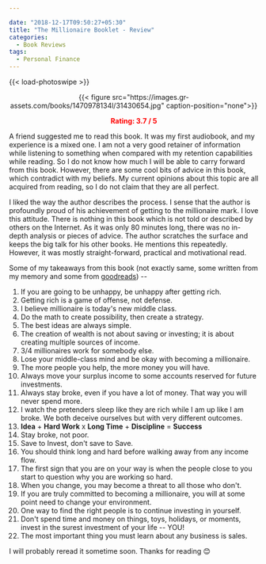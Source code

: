 ```yaml
---

date: "2018-12-17T09:50:27+05:30"
title: "The Millionaire Booklet - Review"
categories:
  - Book Reviews
tags:
  - Personal Finance
---
```


{{< load-photoswipe >}}

<center>{{< figure src="https://images.gr-assets.com/books/1470978134l/31430654.jpg" caption-position="none">}}

<span style="color:red">**Rating: 3.7 / 5**</span>
</center>

A friend suggested me to read this book. It was my first audiobook, and my experience is a
mixed one. I am not a very good retainer of information while listening to something when compared with my retention
capabilities while reading. So I do not know how much I will be able to carry forward from this book. However, there are some
cool bits of advice in this book, which contradict with my beliefs. My current opinions about this topic are all acquired from reading, so I do not claim that they are all perfect.

I liked the way the author describes the process. I sense that the author is profoundly proud of his achievement of getting to the
millionaire mark. I love this attitude. There is nothing in this book which is not told or described by others on the
Internet. As it was only 80 minutes long, there was no in-depth analysis or pieces of advice. The author scratches the
surface and keeps the big talk for his other books. He mentions this repeatedly. However, it was mostly straight-forward,
practical and motivational read.

Some of my takeaways from this book (not exactly same, some written from my memory and some from [goodreads](https://www.goodreads.com/book/show/31430654-the-millionaire-booklet)) --

1. If you are going to be unhappy, be unhappy after getting rich.
2. Getting rich is a game of offense, not defense.
3. I believe millionaire is today's new middle class.
4. Do the math to create possibility, then create a strategy.
5. The best ideas are always simple.
6. The creation of wealth is not about saving or investing; it is about creating multiple sources of income.
7. 3/4 millionaires work for somebody else.
8. Lose your middle-class mind and be okay with becoming a millionaire.
9. The more people you help, the more money you will have.
10. Always move your surplus income to some accounts reserved for future investments.
11. Always stay broke, even if you have a lot of money. That way you will never spend more.
12. I watch the pretenders sleep like they are rich while I am up like I am broke. We both deceive ourselves but with
    very different outcomes.
13. **Idea** + **Hard Work** x **Long Time** + **Discipline** = **Success**
14. Stay broke, not poor.
15. Save to Invest, don't save to Save.
16. You should think long and hard before walking away from any income flow.
17. The first sign that you are on your way is when the people close to you start to question why you are working so hard.
18. When you change, you may become a threat to all those who don't. 
19. If you are truly committed to becoming a millionaire, you will at some point need to change your environment.
20. One way to find the right people is to continue investing in yourself.
21. Don't spend time and money on things, toys, holidays, or moments, invest in the surest investment of your life --
    YOU!
22. The most important thing you must learn about any business is sales.

I will probably reread it sometime soon. Thanks for reading :blush:
